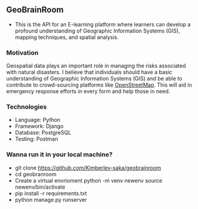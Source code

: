 ## GeoBrainRoom

* This is the API for an E-learning platform where learners can develop a profound understanding of Geographic
  Information Systems (GIS), mapping techniques, and spatial analysis.

### Motivation
Geospatial data plays an important role in managing the risks associated with natural disasters. 
I believe that individuals should have a basic understanding of Geographic Information Systems (GIS) 
and be able to contribute to crowd-sourcing platforms like <a href="https://www.openstreetmap.org/#map=6/-13.277/34.295">OpenStreetMap</a>. This will aid in emergency 
response efforts in every form and help those in need.
    

### Technologies
   * Language: Python
   * Framework: Django
   * Database: PostgreSQL
   * Testing: Postman

### Wanna run it in your local machine?

  * git clone https://github.com/Kimberley-saka/geobrainroom
  * cd geobranroom
  * Create a virtual envrioment
    python -m venv newenv
    source newenv/bin/activate
  * pip install -r requirements.txt
  * python manage.py runserver
        
    


    

